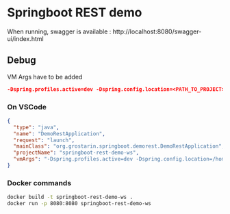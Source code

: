 # Springboot REST demo

When running, swagger is available : http://localhost:8080/swagger-ui/index.html

## Debug

VM Args have to be added

```json
-Dspring.profiles.active=dev -Dspring.config.location=<PATH_TO_PROJECT>/springboot-rest-demo-config/src/main/resources/springboot-rest-demo.yml
```

### On VSCode

```json
{
  "type": "java",
  "name": "DemoRestApplication",
  "request": "launch",
  "mainClass": "org.grostarin.springboot.demorest.DemoRestApplication",
  "projectName": "springboot-rest-demo-ws",
  "vmArgs": "-Dspring.profiles.active=dev -Dspring.config.location=/home/benjamin/springboot-rest-demo/springboot-rest-demo-config/src/main/resources/springboot-rest-demo.yml"
}
```

### Docker commands

```bash
docker build -t springboot-rest-demo-ws .
docker run -p 8080:8080 springboot-rest-demo-ws
```
